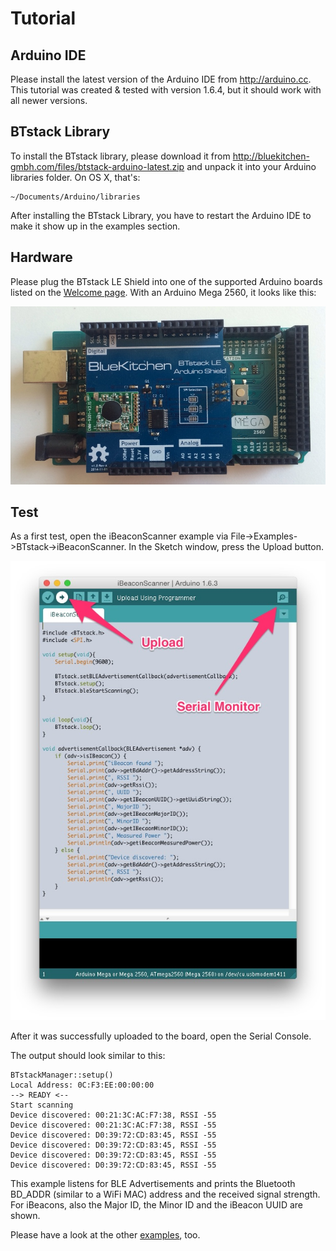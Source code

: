 # Tutorial

## Arduino IDE

Please install the latest version of the Arduino IDE from <http://arduino.cc>.
This tutorial was created & tested with version 1.6.4, but it should work with all newer versions.

## BTstack Library

To install the BTstack library, please download it from <http://bluekitchen-gmbh.com/files/btstack-arduino-latest.zip>
and unpack it into your Arduino libraries folder. On OS X, that's:

    ~/Documents/Arduino/libraries

After installing the BTstack Library, you have to restart the Arduino IDE to make it show up in the examples section.


## Hardware
Please plug the BTstack LE Shield into one of the supported Arduino boards listed on the [Welcome page](../).
With an Arduino Mega 2560, it looks like this:

![Image of BTstack LE Shield plugged into Arduion Mega 2560](picts/setup.jpg)

## Test

As a first test, open the iBeaconScanner example via File->Examples->BTstack->iBeaconScanner.
In the Sketch window, press the Upload button. 

![Image of Arduino IDE Sketch](picts/sketch.jpg)

After it was successfully uploaded to the board,
open the Serial Console.

The output should look similar to this:

    BTstackManager::setup()
    Local Address: 0C:F3:EE:00:00:00
    --> READY <--
    Start scanning
    Device discovered: 00:21:3C:AC:F7:38, RSSI -55
    Device discovered: 00:21:3C:AC:F7:38, RSSI -55
    Device discovered: D0:39:72:CD:83:45, RSSI -55
    Device discovered: D0:39:72:CD:83:45, RSSI -55
    Device discovered: D0:39:72:CD:83:45, RSSI -55
    Device discovered: D0:39:72:CD:83:45, RSSI -55

This example listens for BLE Advertisements and prints the Bluetooth BD_ADDR (similar to a WiFi MAC) address and the received signal strength. For iBeacons, also the Major ID, the Minor ID and the iBeacon UUID are shown.

Please have a look at the other [examples](../examples/generated/), too.

